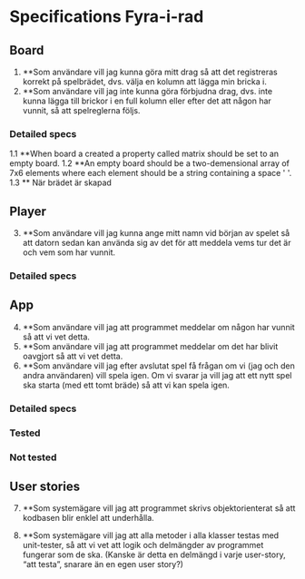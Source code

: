 # Specifications Fyra-i-rad 

## Board
1. **Som användare vill jag kunna göra mitt drag så att det registreras korrekt på spelbrädet, dvs. välja en kolumn att lägga min bricka i.
2. **Som användare vill jag inte kunna göra förbjudna drag, dvs. inte kunna lägga till brickor i en full kolumn eller efter det att någon har vunnit, så att spelreglerna följs.


### Detailed specs
1.1 **When board a created a property called matrix should be set to an empty board.
1.2 **An empty board should be a two-demensional array of 7x6 elements where each element should be a string containing a space ' '.
1.3 ** 
När brädet är skapad 


## Player
3. **Som användare vill jag kunna ange mitt namn vid början av spelet så att datorn sedan kan använda sig av det för att meddela vems tur det är och vem som har vunnit.

### Detailed specs



## App 
4. **Som användare vill jag att programmet meddelar om någon har vunnit så att vi vet detta.
5. **Som användare vill jag att programmet meddelar om det har blivit oavgjort så att vi vet detta. 
6. **Som användare vill jag efter avslutat spel få frågan om vi (jag och den andra användaren) vill spela igen. Om vi svarar ja vill jag att ett nytt spel ska starta (med ett tomt bräde) så att vi kan spela igen.  

### Detailed specs

### Tested 


### Not tested




## User stories

7. **Som systemägare vill jag att programmet skrivs objektorienterat så att kodbasen blir enklel att underhålla.

8. **Som systemägare vill jag att alla metoder i alla klasser testas med unit-tester, så att vi vet att logik och delmängder av programmet fungerar som de ska. (Kanske är detta en delmängd i varje user-story, “att testa”, snarare än en egen user story?)


